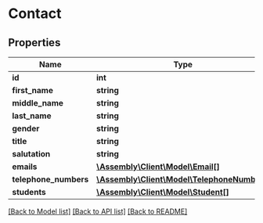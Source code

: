 # Contact

## Properties
Name | Type | Description | Notes
------------ | ------------- | ------------- | -------------
**id** | **int** |  | [optional] 
**first_name** | **string** |  | [optional] 
**middle_name** | **string** |  | [optional] 
**last_name** | **string** |  | [optional] 
**gender** | **string** |  | [optional] 
**title** | **string** |  | [optional] 
**salutation** | **string** |  | [optional] 
**emails** | [**\Assembly\Client\Model\Email[]**](Email.md) |  | [optional] 
**telephone_numbers** | [**\Assembly\Client\Model\TelephoneNumber[]**](TelephoneNumber.md) |  | [optional] 
**students** | [**\Assembly\Client\Model\Student[]**](Student.md) |  | [optional] 

[[Back to Model list]](../README.md#documentation-for-models) [[Back to API list]](../README.md#documentation-for-api-endpoints) [[Back to README]](../README.md)


